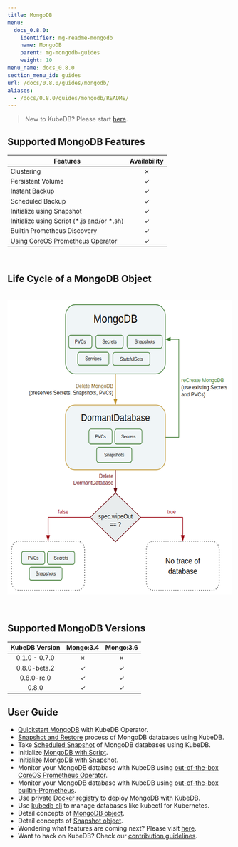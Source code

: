 ```yaml
---
title: MongoDB
menu:
  docs_0.8.0:
    identifier: mg-readme-mongodb
    name: MongoDB
    parent: mg-mongodb-guides
    weight: 10
menu_name: docs_0.8.0
section_menu_id: guides
url: /docs/0.8.0/guides/mongodb/
aliases:
  - /docs/0.8.0/guides/mongodb/README/
---
```


> New to KubeDB? Please start [here](/docs/concepts/README.md).

## Supported MongoDB Features

|Features                                     | Availability |
|---------------------------------------------|:------------:|
|Clustering                                   | &#10007;     |
|Persistent Volume                            | &#10003;     |
|Instant Backup                               | &#10003;     |
|Scheduled Backup                             | &#10003;     |
|Initialize using Snapshot                    | &#10003;     |
|Initialize using Script (\*.js and/or \*.sh) | &#10003;     |
|Builtin Prometheus Discovery                 | &#10003;     |
|Using CoreOS Prometheus Operator             | &#10003;     |

<br/>

## Life Cycle of a MongoDB Object

<p align="center">
  <img alt="lifecycle"  src="/docs/images/mongodb/mgo-lifecycle.png" width="600" height="660">
</p>

<br/>

## Supported MongoDB Versions

| KubeDB Version | Mongo:3.4 | Mongo:3.6 |
|:--------------:|:---------:|:---------:|
| 0.1.0 - 0.7.0  | &#10007;  | &#10007;  |
| 0.8.0-beta.2   | &#10003;  | &#10003;  |
| 0.8.0-rc.0     | &#10003;  | &#10003;  |
| 0.8.0          | &#10003;  | &#10003;  |

## User Guide

- [Quickstart MongoDB](/docs/guides/mongodb/quickstart/quickstart.md) with KubeDB Operator.
- [Snapshot and Restore](/docs/guides/mongodb/snapshot/backup-and-restore.md) process of MongoDB databases using KubeDB.
- Take [Scheduled Snapshot](/docs/guides/mongodb/snapshot/scheduled-backup.md) of MongoDB databases using KubeDB.
- Initialize [MongoDB with Script](/docs/guides/mongodb/initialization/using-script.md).
- Initialize [MongoDB with Snapshot](/docs/guides/mongodb/initialization/using-snapshot.md).
- Monitor your MongoDB database with KubeDB using [out-of-the-box CoreOS Prometheus Operator](/docs/guides/mongodb/monitoring/using-coreos-prometheus-operator.md).
- Monitor your MongoDB database with KubeDB using [out-of-the-box builtin-Prometheus](/docs/guides/mongodb/monitoring/using-builtin-prometheus.md).
- Use [private Docker registry](/docs/guides/mongodb/private-registry/using-private-registry.md) to deploy MongoDB with KubeDB.
- Use [kubedb cli](/docs/guides/mongodb/cli/cli.md) to manage databases like kubectl for Kubernetes.
- Detail concepts of [MongoDB object](/docs/concepts/databases/mongodb.md).
- Detail concepts of [Snapshot object](/docs/concepts/snapshot.md).
- Wondering what features are coming next? Please visit [here](/docs/roadmap.md).
- Want to hack on KubeDB? Check our [contribution guidelines](/docs/CONTRIBUTING.md).
